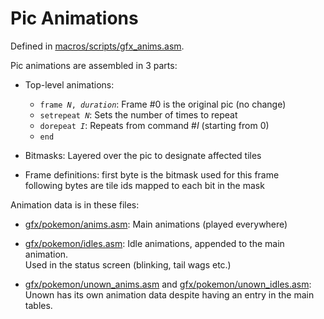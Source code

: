 # Pic Animations

Defined in [macros/scripts/gfx_anims.asm](https://github.com/pret/pokecrystal/blob/master/macros/scripts/gfx_anims.asm).

Pic animations are assembled in 3 parts:

- Top-level animations:
   - <code>frame <i>N</i>, <i>duration</i></code>: Frame #0 is the original pic (no change)
   - <code>setrepeat <i>N</i></code>: Sets the number of times to repeat
   - <code>dorepeat <i>I</i></code>: Repeats from command #<i>I</i> (starting from 0)
   - `end`

- Bitmasks:
  Layered over the pic to designate affected tiles

- Frame definitions:
  first byte is the bitmask used for this frame  
  following bytes are tile ids mapped to each bit in the mask

Animation data is in these files:

- [gfx/pokemon/anims.asm](https://github.com/pret/pokecrystal/blob/master/gfx/pokemon/anims.asm):
  Main animations (played everywhere)

- [gfx/pokemon/idles.asm](https://github.com/pret/pokecrystal/blob/master/gfx/pokemon/idles.asm):
  Idle animations, appended to the main animation.  
  Used in the status screen (blinking, tail wags etc.)

- [gfx/pokemon/unown_anims.asm](https://github.com/pret/pokecrystal/blob/master/gfx/pokemon/unown_anims.asm) and [gfx/pokemon/unown_idles.asm](https://github.com/pret/pokecrystal/blob/master/gfx/pokemon/unown_idles.asm):
  Unown has its own animation data despite having an entry in the main tables.
